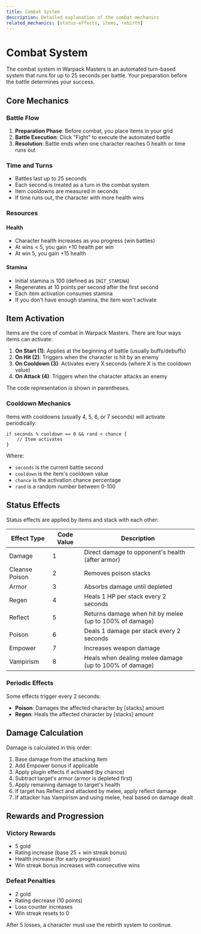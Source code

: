 ```yaml
---
title: Combat System
description: Detailed explanation of the combat mechanics
related_mechanics: [status-effects, items, rebirth]
---
```


# Combat System

The combat system in Warpack Masters is an automated turn-based system that runs for up to 25 seconds per battle. Your preparation before the battle determines your success.

## Core Mechanics

### Battle Flow

1. **Preparation Phase**: Before combat, you place items in your grid
2. **Battle Execution**: Click "Fight" to execute the automated battle
3. **Resolution**: Battle ends when one character reaches 0 health or time runs out

### Time and Turns

- Battles last up to 25 seconds
- Each second is treated as a turn in the combat system
- Item cooldowns are measured in seconds
- If time runs out, the character with more health wins

### Resources

#### Health
- Character health increases as you progress (win battles)
- At wins < 5, you gain +10 health per win
- At win 5, you gain +15 health

#### Stamina
- Initial stamina is 100 (defined as `INIT_STAMINA`)
- Regenerates at 10 points per second after the first second
- Each item activation consumes stamina
- If you don't have enough stamina, the item won't activate

## Item Activation

Items are the core of combat in Warpack Masters. There are four ways items can activate:

1. **On Start (1)**: Applies at the beginning of battle (usually buffs/debuffs)
2. **On Hit (2)**: Triggers when the character is hit by an enemy
3. **On Cooldown (3)**: Activates every X seconds (where X is the cooldown value)
4. **On Attack (4)**: Triggers when the character attacks an enemy

The code representation is shown in parentheses.

### Cooldown Mechanics

Items with cooldowns (usually 4, 5, 6, or 7 seconds) will activate periodically:

```
if seconds % cooldown == 0 && rand < chance {
    // Item activates
}
```

Where:
- `seconds` is the current battle second
- `cooldown` is the item's cooldown value
- `chance` is the activation chance percentage
- `rand` is a random number between 0-100

## Status Effects

Status effects are applied by items and stack with each other:

| Effect Type | Code Value | Description |
|-------------|------------|-------------|
| Damage | 1 | Direct damage to opponent's health (after armor) |
| Cleanse Poison | 2 | Removes poison stacks |
| Armor | 3 | Absorbs damage until depleted |
| Regen | 4 | Heals 1 HP per stack every 2 seconds |
| Reflect | 5 | Returns damage when hit by melee (up to 100% of damage) |
| Poison | 6 | Deals 1 damage per stack every 2 seconds |
| Empower | 7 | Increases weapon damage |
| Vampirism | 8 | Heals when dealing melee damage (up to 100% of damage) |

### Periodic Effects

Some effects trigger every 2 seconds:

- **Poison**: Damages the affected character by [stacks] amount
- **Regen**: Heals the affected character by [stacks] amount

## Damage Calculation

Damage is calculated in this order:

1. Base damage from the attacking item
2. Add Empower bonus if applicable
3. Apply plugin effects if activated (by chance)
4. Subtract target's armor (armor is depleted first)
5. Apply remaining damage to target's health
6. If target has Reflect and attacked by melee, apply reflect damage
7. If attacker has Vampirism and using melee, heal based on damage dealt

## Rewards and Progression

### Victory Rewards
- 5 gold
- Rating increase (base 25 + win streak bonus)
- Health increase (for early progression)
- Win streak bonus increases with consecutive wins

### Defeat Penalties
- 2 gold
- Rating decrease (10 points)
- Loss counter increases
- Win streak resets to 0

After 5 losses, a character must use the rebirth system to continue.